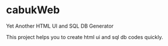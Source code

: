 cabukWeb
========

Yet Another HTML UI and SQL DB Generator

This project helps you to create html ui and sql db codes quickly.
